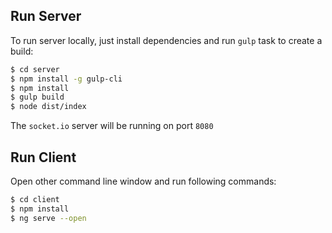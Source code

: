## Run Server

To run server locally, just install dependencies and run `gulp` task to create a build:

```bash
$ cd server
$ npm install -g gulp-cli
$ npm install
$ gulp build
$ node dist/index
```

The `socket.io` server will be running on port `8080`

## Run Client

Open other command line window and run following commands:

```bash
$ cd client
$ npm install
$ ng serve --open
```